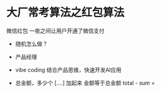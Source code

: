 # 大厂常考算法之红包算法
微信红包 一夜之间让用户开通了微信支付
- 随机怎么做？
- 产品经理 
- vibe coding 结合产品思维，快速开发AI应用
  
- 总金额，多少个
  [....]
  加起来 金额等于总金额
  total - sum = 